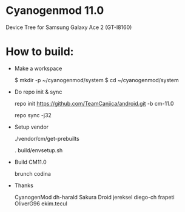 Cyanogenmod 11.0
=============================
Device Tree for Samsung Galaxy Ace 2
(GT-I8160)

How to build:
=============

- Make a workspace

  $ mkdir -p ~/cyanogenmod/system
  $ cd ~/cyanogenmod/system
  
- Do repo init & sync

  repo init https://github.com/TeamCanjica/android.git -b cm-11.0
  
  repo sync -j32

- Setup vendor
  
  ./vendor/cm/get-prebuilts
  
  . build/envsetup.sh


- Build CM11.0
  
  brunch codina


- Thanks
  
  CyanogenMod
  dh-harald
  Sakura Droid
  jereksel
  diego-ch
  frapeti
  OliverG96
  ekim.tecul
